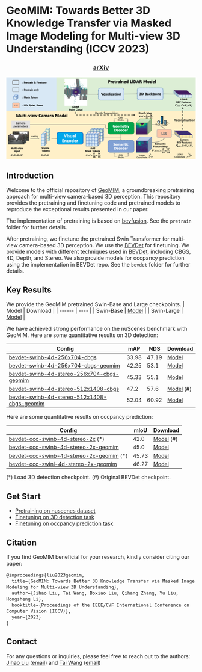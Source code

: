 # GeoMIM: Towards Better 3D Knowledge Transfer via Masked Image Modeling for Multi-view 3D Understanding (ICCV 2023)

<h3 align="center">
  <a href="https://arxiv.org/abs/2303.11325">arXiv</a>
</h3>

![pipeline](assets/geomim_pipeline.png)

## Introduction

Welcome to the official repository of [GeoMIM](https://arxiv.org/2303.11325), a groundbreaking pretraining approach for multi-view camera-based 3D perception. This repository provides the pretraining and finetuning code and pretrained models to reproduce the exceptional results presented in our paper.

The implementation of pretraining is based on [bevfusion](https://github.com/mit-han-lab/bevfusion). See the `pretrain` folder for further details.

After pretraining, we finetune the pretrained Swin Transformer for multi-view camera-based 3D perception. We use the [BEVDet](https://github.com/HuangJunJie2017/BEVDet) for finetuning. We provide models with different techniques used in [BEVDet](https://github.com/HuangJunJie2017/BEVDet), including CBGS, 4D, Depth, and Stereo. We also provide models for occpancy prediction using the implementation in BEVDet repo. See the `bevdet` folder for further details.

## Key Results

We provide the GeoMIM pretrained Swin-Base and Large checkpoints.
| Model | Download | 
| ------ | ---- | 
| Swin-Base | [Model](https://drive.google.com/file/d/1bHp4Y4j8X4LRoi8n7PRYskFohYq_J2X8/view?usp=sharing) |
| Swin-Large | [Model](https://drive.google.com/file/d/1lMdkAV0MTbBkR4YzsyPPGg0EkB5vLTVG/view?usp=sharing) |

We have achieved strong performance on the nuScenes benchmark with GeoMIM. Here are some quantitative results on 3D detection:

| Config | mAP | NDS | Download |	
| ------ | --- | --- | ----- |
| [bevdet-swinb-4d-256x704-cbgs](bevdet/configs/bevdet_geomim/bevdet-swinb-4d-256x704-cbgs.py) | 33.98 | 47.19 | [Model](https://drive.google.com/file/d/1sNn6kdgdIUQwUZQvywvtszEHTrStsDFQ/view?usp=sharing) |
| [bevdet-swinb-4d-256x704-cbgs-geomim](bevdet/configs/bevdet_geomim/bevdet-swinb-4d-256x704-cbgs-geomim.py) | 42.25 | 53.1 | [Model](https://drive.google.com/file/d/1xJ77En6Aa_gYDu1IEAtx_t8gdS3MCici/view?usp=sharing) |
| [bevdet-swinb-4d-stereo-256x704-cbgs-geomim](bevdet/configs/bevdet_geomim/bevdet-swinb-4d-stereo-256x704-cbgs-geomim.py) | 45.33 | 55.1 | [Model](https://drive.google.com/file/d/1v-YXOJ-VLuCS-WrnJHfmA_YKgWshjMe2/view?usp=sharing) |
| [bevdet-swinb-4d-stereo-512x1408-cbgs](bevdet/configs/bevdet/bevdet-stbase-4d-stereo-512x1408-cbgs.py) | 47.2 | 57.6 | [Model](https://pan.baidu.com/s/1237QyV18zvRJ1pU3YzRItw?pwd=npe1) (#) |
| [bevdet-swinb-4d-stereo-512x1408-cbgs-geomim](bevdet/configs/bevdet_geomim/bevdet-swinb-4d-stereo-512x1408-cbgs-geomim.py) | 52.04 | 60.92 | [Model](https://drive.google.com/file/d/1AZTjIrO0G1huecHx5PzJNgReVGCo1JdC/view?usp=sharing) |

Here are some quantitative results on occpancy prediction:

| Config | mIoU | Download |	
| ------ | ---- | ----- |
| [bevdet-occ-swinb-4d-stereo-2x](bevdet/configs/bevdet_occ/bevdet-occ-stbase-4d-stereo-512x1408-24e.py) (*) | 42.0 | [Model](https://pan.baidu.com/s/1237QyV18zvRJ1pU3YzRItw?pwd=npe1) (#) |
| [bevdet-occ-swinb-4d-stereo-2x-geomim](bevdet/configs/bevdet_geomim/bevdet-occ-swinb-4d-stereo-512x1408-24e-geomim.py) | 45.0 | [Model](https://drive.google.com/file/d/1qH5UalLpXueglGhEfCo58hi85LBilSMa/view?usp=sharing) |
| [bevdet-occ-swinb-4d-stereo-2x-geomim](bevdet/configs/bevdet_geomim/bevdet-occ-swinb-4d-stereo-512x1408-24e-geomim-load.py) (*) | 45.73 | [Model](https://drive.google.com/file/d/11Qi8BgJaPI4YU4q1XQ963WvwBYqx_EbY/view?usp=sharing) |
| [bevdet-occ-swinl-4d-stereo-2x-geomim](bevdet/configs/bevdet_geomim/bevdet-occ-swinl-4d-stereo-512x1408-24e-geomim.py) | 46.27 | [Model](https://drive.google.com/file/d/1tqb_CE4tIN1tsuD4tEimdurFXbLsMzzB/view?usp=sharing) |

(*) Load 3D detection checkpoint.
(#) Original BEVDet checkpoint.


## Get Start

- [Pretraining on nuscenes dataset](pretrain)
- [Finetuning on 3D detection task](bevdet)
- [Finetuning on occpancy prediction task](bevdet)


## Citation

If you find GeoMIM beneficial for your research, kindly consider citing our paper:

```
@inproceedings{liu2023geomim,
  title={GeoMIM: Towards Better 3D Knowledge Transfer via Masked Image Modeling for Multi-view 3D Understanding},
  author={Jihao Liu, Tai Wang, Boxiao Liu, Qihang Zhang, Yu Liu, Hongsheng Li},
  booktitle={Proceedings of the IEEE/CVF International Conference on Computer Vision (ICCV)},
  year={2023}
}
```


## Contact

For any questions or inquiries, please feel free to reach out to the authors: [Jihao Liu](https://jihaonew.github.io/) ([email](mailto:jihaoliu@link.cuhk.edu.hk)) and [Tai Wang](https://tai-wang.github.io/) ([email](mailto:taiwang.me@gmail.com))
